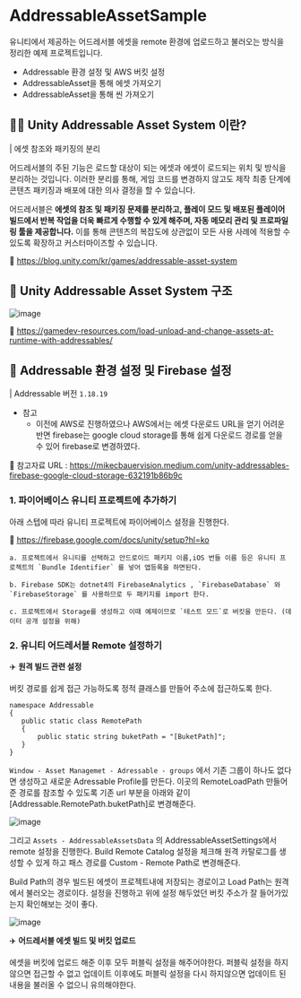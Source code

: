 # AddressableAssetSample

유니티에서 제공하는 어드레서블 에셋을 remote 환경에 업로드하고 불러오는 방식을 정리한 예제 프로젝트입니다.
- Addressable 환경 설정 및 AWS 버킷 설정
- AddressableAsset을 통해 에셋 가져오기
- AddressableAsset을 통해 씬 가져오기

## 👩‍💻 Unity Addressable Asset System 이란?

| 에셋 참조와 패키징의 분리

어드레서블의 주된 기능은 로드할 대상이 되는 에셋과 에셋이 로드되는 위치 및 방식을 분리하는 것입니다. 이러한 분리를 통해, 게임 코드를 변경하지 않고도 제작 최종 단계에 콘텐츠 패키징과 배포에 대한 의사 결정을 할 수 있습니다.

어드레서블은 **에셋의 참조 및 패키징 문제를 분리하고, 플레이 모드 및 배포된 플레이어 빌드에서 반복 작업을 더욱 빠르게 수행할 수 있게 해주며, 자동 메모리 관리 및 프로파일링 툴을 제공합니다.** 이를 통해 콘텐츠의 복잡도에 상관없이 모든 사용 사례에 적용할 수 있도록 확장하고 커스터마이즈할 수 있습니다.

🔗 https://blog.unity.com/kr/games/addressable-asset-system

## 📌 Unity Addressable Asset System 구조

![image](https://user-images.githubusercontent.com/46295539/179355110-6035702f-92fe-4eec-b4f7-ec6ddc4f2741.png)

🔗 https://gamedev-resources.com/load-unload-and-change-assets-at-runtime-with-addressables/

## 🚀 Addressable 환경 설정 및 Firebase 설정
| Addressable 버전 `1.18.19`
- 참고
  - 이전에 AWS로 진행하였으나 AWS에서는 에셋 다운로드 URL을 얻기 어려운 반면 firebase는 google cloud storage를 통해 쉽게 다운로드 경로를 얻을 수 있어 firebase로 변경하였다.
 
 
 🔗 참고자료 URL : https://mikecbauervision.medium.com/unity-addressables-firebase-google-cloud-storage-632191b86b9c

### 1. 파이어베이스 유니티 프로젝트에 추가하기

아래 스텝에 따라 유니티 프로젝트에 파이어베이스 설정을 진행한다.
  
  🔗 https://firebase.google.com/docs/unity/setup?hl=ko
  
    a. 프로젝트에서 유니티를 선택하고 안드로이드 패키지 이름,iOS 번들 이름 등은 유니티 프로젝트의 `Bundle Identifier` 를 넣어 앱등록을 하면된다.
  
    b. Firebase SDK는 dotnet4의 FirebaseAnalytics , `FirebaseDatabase` 와 `FirebaseStorage` 를 사용하므로 두 패키지를 import 한다.
    
    c. 프로젝트에서 Storage를 생성하고 이때 예제이므로 `테스트 모드`로 버킷을 만든다. (데이터 공개 설정을 위해)
  
  
### 2. 유니티 어드레서블 Remote 설정하기
  
 ✈️ **원격 빌드 관련 설정**
 
 버킷 경로를 쉽게 접근 가능하도록 정적 클래스를 만들어 주소에 접근하도록 한다.
 
 ```
 namespace Addressable
{
    public static class RemotePath
    {
        public static string buketPath = "[BuketPath]";
    }
}

 ```
 `Window - Asset Managemet - Adressable - groups` 에서 기존 그룹이 하나도 없다면 생성하고 새로운 Adressable Profile를 만든다.
 이곳의 RemoteLoadPath 만들어준 경로를 참조할 수 있도록 기존 url 부분을 아래와 같이 [Addressable.RemotePath.buketPath]로 변경해준다.
 
![image](https://user-images.githubusercontent.com/46295539/179755837-bd65f744-cff9-4a51-a823-687dfd5b0d5e.png)

그리고 `Assets - AddressableAssetsData` 의 AddressableAssetSettings에서 remote 설정을 진행한다. 
Build Remote Catalog 설정을 체크해 원격 카탈로그를 생성할 수 있게 하고 패스 경로를 Custom - Remote Path로 변경해준다.

Build Path의 경우 빌드된 에셋이 프로젝트내에 저장되는 경로이고 Load Path는 원격에서 불러오는 경로이다. 
설정을 진행하고 위에 설정 해두었던 버킷 주소가 잘 들어가있는지 확인해보는 것이 좋다.

![image](https://user-images.githubusercontent.com/46295539/179757149-ea920ab1-a866-4b69-a5b7-80932db53b15.png)

 ✈️ **어드레서블 에셋 빌드 및 버킷 업로드**
 
 에셋을 버킷에 업로드 해준 이후 모두 퍼블릭 설정을 해주어야한다. 퍼블릭 설정을 하지않으면 접근할 수 없고 업데이트 이후에도 퍼블릭 설정을 다시 하지않으면 업데이트 된 내용을 불러올 수 없으니 유의해야한다.
 

